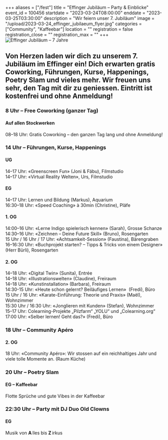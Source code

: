 +++
aliases = ["/fest"]
title = "Effinger Jubiläum – Party & Einblicke"
event_id = 100456
startdate = "2023-03-24T08:00:00"
enddate = "2023-03-25T03:30:00"
description = "Wir feiern unser 7. Jubiläum"
image = "/upload/2023-03-24_effinger_jubilaeum_flyer.jpg"
categories = ["Community", "Kaffeebar"]
location = ""
registration = false
registration_close = ""
registration_max = ""
+++
![Effinger Jubiläum – 7 Jahre](/upload/2023-03-24_effinger_jubilaeum_flyer.jpg "Effinger Jubiläum – 7 Jahre")

## Von Herzen laden wir dich zu unserem 7. Jubiläum im Effinger ein! Dich erwarten gratis Coworking, Führungen, Kurse, Happenings, Poetry Slam und vieles mehr. Wir freuen uns sehr, den Tag mit dir zu geniessen. Eintritt ist kostenfrei und ohne Anmeldung!

### 8 Uhr – Free Coworking (ganzer Tag)

#### Auf allen Stockwerken

08–18 Uhr: Gratis Coworking – den ganzen Tag lang und ohne Anmeldung!

### 14 Uhr – Führungen, Kurse, Happenings

#### UG

14–17 Uhr: «Greenscreen Fun» (Joni & Fäbu), Filmstudio\
14–17 Uhr: «Virtual Reality Welten», Urs, Filmstudio

#### EG

14–17 Uhr: Lernen und Bildung (Markus), Aquarium\
16:30–18 Uhr: «Speed Coaching» à 30min (Christine), Pläfe

#### 1. OG

14:00–16 Uhr: «Lerne Indigo spielerisch kennen» (Sarah), Grosse Schanze\
14:30–16 Uhr: «Zeichnen – Deine Future Skill» (Bruno), Rosengarten\
15 Uhr / 16 Uhr / 17 Uhr: «Achtsamkeit-Session» (Faustina), Bärengraben\
16–16:30 Uhr: «Buchprojekt starten? – Tipps & Tricks von einem Designer» (Herr Bürli), Rosengarten

#### 2. OG

14–18 Uhr: «Digital Twin» (Sunita), Entrée\
14–18 Uhr: «Illustrationswelten» (Claudine), Freiraum\
14–18 Uhr: «Kunstinstallation» (Barbara), Freiraum\
14:30-15 Uhr: «Heute schon gelernt? Beiläufiges Lernen»  (Fredi), Büro\
15 Uhr / 16 Uhr: «Karate-Einführung: Theorie und Praxis» (Maël), Wohnzimmer\
15:30 Uhr / 16:30 Uhr: «Jonglieren mit Kunden» (Stefan), Wohnzimmer\
15–17 Uhr: Colearning-Projekte „Pilzfarm“ „YOLU“ und „Colearning.org“\
17:00 Uhr: «Selber lernen! Geht das?» (Fredi), Büro

### 18 Uhr – Community Apéro

#### 2. OG

18 Uhr: «Community Apéro»: Wir stossen auf ein reichhaltiges Jahr und viele tolle Momente an. (Raum Küche)

### 20 Uhr – Poetry Slam

#### EG – Kaffeebar

Flotte Sprüche und gute Vibes in der Kaffeebar

### 22:30 Uhr – Party mit DJ Duo Old Clowns

#### EG

Musik von **A** lles bis **Z** irkus
